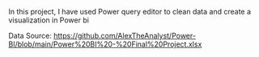 In this project, I have used Power query editor to clean data and create a visualization in Power bi

Data Source: https://github.com/AlexTheAnalyst/Power-BI/blob/main/Power%20BI%20-%20Final%20Project.xlsx
